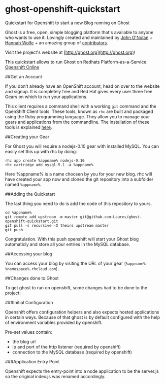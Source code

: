 ghost-openshift-quickstart
==========================

Quickstart for Openshift to start a new Blog running on Ghost

Ghost is a free, open, simple blogging platform that's available to anyone who wants to use it. Lovingly created and maintained by [John O'Nolan](http://twitter.com/JohnONolan) + [Hannah Wolfe](http://twitter.com/ErisDS) + an amazing group of [contributors](https://github.com/TryGhost/Ghost/contributors).

Visit the project's website at [http://ghost.org](http://ghost.org)!

This quickstart allows to run Ghost on Redhats Platform-as-a-Service [Openshift Online](https://www.openshift.com/products/online "Openshift Online")

##Get an Account

If you don’t already have an OpenShift account, head on over to the website and signup. It is completely free and Red Hat gives every user three free Gears on which to run your applications.

This client requires a command shell with a working `git` command and the OpenShift Client tools. These tools, known as `rhc` are built and packaged using the Ruby programming language. They allow you to manage your gears and applications from the commandline. The installation of these tools is explained [here](https://www.openshift.com/developers/rhc-client-tools-install).

##Creating your Gear

For Ghost you will require a nodejs-0.10 gear with installed MySQL. You can easily set this up with rhc by doing:

    rhc app create %appname% nodejs-0.10
    rhc cartridge add mysql-5.1 -a %appname%

Here %appname% is a name choosen by you for your new blog. rhc will have created your app now and cloned the git repository into a subfolder named `%appname%`.

##Adding the Quickstart

The last thing you need to do is add the code of this repository to yours.

    cd %appname%
    git remote add upstream -m master git@github.com:Laures/ghost-openshift-quickstart.git 
    git pull -s recursive -X theirs upstream master
    git push

Congratulation. With this push openshift will start your Ghost blog automaticly and store all your entries in the MySQL database.

##Accessing your blog

You can access your blog by visiting the URL of your gear (`%appname%-%namespace%.rhcloud.com`). 

##Changes done to Ghost

To get ghost to run on openshift, some changes had to be done to the project:

###Initial Configuration

Openshift offers configuration helpers and also expects hosted applications in certain ways. Because of that ghost is by default configured with the help of environment variables provided by openshift.

Pre-set values contain:

- the blog url
- ip and port of the http listener (required by openshift)
- connection to the MySQL database (required by openshift)

###Application Entry Point

Openshift expects the entry-point into a node application to be the server.js so the original index.js was renamed accordingly.